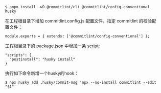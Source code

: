 ```
$ pnpm install -wD @commitlint/cli @commitlint/config-conventional husky
```

在工程根目录下增加 commitlint.config.js 配置文件，指定 commitlint 的校验配置文件：

```
module.exports = { extends: ['@commitlint/config-conventional'] };
```

工程根目录下的 package.json 中增加一条 script:

```
"scripts": {
  "postinstall": "husky install"
}
```

执行如下命令新增一个husky的hook：
```
$ npx husky add .husky/commit-msg 'npx --no-install commitlint --edit "$1"'

```

